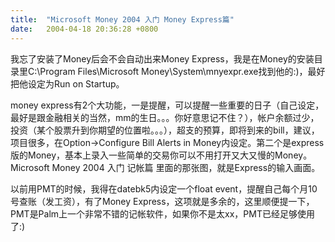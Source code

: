 ```yaml
---
title:  "Microsoft Money 2004 入门 Money Express篇"
date:   2004-04-18 20:36:28 +0800
---
```


我忘了安装了Money后会不会自动出来Money Express，我是在Money的安装目录里C:\Program Files\Microsoft Money\System\mnyexpr.exe找到他的:)，最好把他设定为Run on Startup。  

money express有2个大功能，一是提醒，可以提醒一些重要的日子（自己设定，最好是跟金融相关的当然，mm的生日。。。你好意思记不住？），帐户余额过少，投资（某个股票升到你期望的位置啦。。。），超支的预算，即将到来的bill，建议，项目很多，在Option->Configure Bill Alerts in Money内设定。第二个是express版的Money，基本上录入一些简单的交易你可以不用打开又大又慢的Money。Microsoft Money 2004 入门 记帐篇 里面的那张图，就是Express的输入画面。  

以前用PMT的时候，我得在datebk5内设定一个float event，提醒自己每个月10号查账（发工资），有了Money Express，这项就是多余的，这里顺便提一下，PMT是Palm上一个非常不错的记帐软件，如果你不是太xx，PMT已经足够使用了:)  

